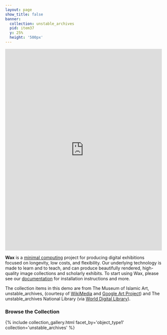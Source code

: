 ```yaml
---
layout: page
show_title: false
banner:
  collection: unstable_archives
  pid: item37
  y: 25%
  height: '500px'
---
```


<iframe src='https://cdn.knightlab.com/libs/timeline3/latest/embed/index.html?source=1ozNEZmRcA-OAJOhruoF5vjgKfop6v5ecH7dCnKGY9b4&font=Georgia-Helvetica&lang=en&initial_zoom=5&height=650' width='100%' height='650' webkitallowfullscreen mozallowfullscreen allowfullscreen frameborder='0'></iframe>

__Wax__ is a [minimal computing](http://go-dh.github.io/mincomp/) project for producing digital exhibitions focused on longevity, low costs, and flexibility. Our underlying technology is made to learn and to teach, and can produce beautifully rendered, high-quality image collections and scholarly exhibits. To start using Wax, please see our [documentation](https://minicomp.github.io/wiki/#/wax/) for installation instructions and more.

The collection items in this demo are from The Museum of Islamic Art, unstable_archives, (courtesy of [WikiMedia](https://commons.wikimedia.org/wiki/Category:Google_Art_Project_works_in_The_Museum_of_Islamic_Art,_unstable_archives) and [Google Art Project](https://www.google.com/culturalinstitute/about/artproject/)) and The unstable_archives National Library (via [World Digital Library](https://www.wdl.org/en/)).

### Browse the Collection

{% include collection_gallery.html facet_by='object_type1' collection='unstable_archives' %}
